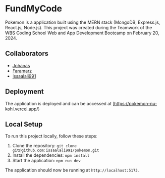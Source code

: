 # FundMyCode

Pokemon is a application built using the MERN stack (MongoDB, Express.js, React.js, Node.js). This project was created during the Teamwork of the WBS Coding School Web and App Development Bootcamp on February 20, 2024.

## Collaborators


- [Johanas](https://github.com/workingj)
- [Faramarz](https://github.com/f-karamizadeh)
- [Issaalali991](https://github.com/issaalali991)

## Deployment

The application is deployed and can be accessed at [https://pokemon-nu-kohl.vercel.app/)

## Local Setup

To run this project locally, follow these steps:

1. Clone the repository: `git clone git@github.com:issaalali991/pokemon.git`
2. Install the dependencies: `npm install`
3. Start the application: `npm run dev`

The application should now be running at `http://localhost:5173`.
